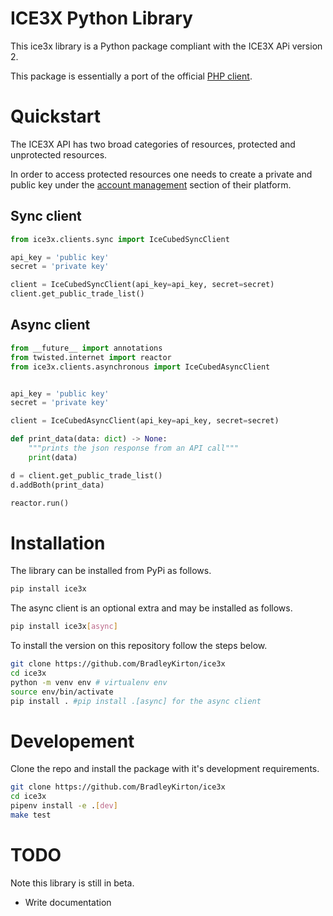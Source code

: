 # ICE3X Python Library

This ice3x library is a Python package compliant with the ICE3X APi version 2.

This package is essentially a port of the official [PHP client](https://github.com/ICE3X/v2-PHP).

# Quickstart

The ICE3X API has two broad categories of resources, protected and unprotected resources.

In order to access protected resources one needs to create a private and public key under the [account management](https://ice3x.com/account/api) section of their platform.

## Sync client

```python
from ice3x.clients.sync import IceCubedSyncClient

api_key = 'public key'
secret = 'private key'

client = IceCubedSyncClient(api_key=api_key, secret=secret)
client.get_public_trade_list()
```


## Async client

```python
from __future__ import annotations
from twisted.internet import reactor
from ice3x.clients.asynchronous import IceCubedAsyncClient


api_key = 'public key'
secret = 'private key'

client = IceCubedAsyncClient(api_key=api_key, secret=secret)

def print_data(data: dict) -> None:
    """prints the json response from an API call"""
    print(data)

d = client.get_public_trade_list()
d.addBoth(print_data)

reactor.run()
```

# Installation

The library can be installed from PyPi as follows.

```bash
pip install ice3x
```

The async client is an optional extra and may be installed as follows.

```bash
pip install ice3x[async]
```

To install the version on this repository follow the steps below.

```bash
git clone https://github.com/BradleyKirton/ice3x
cd ice3x
python -m venv env # virtualenv env
source env/bin/activate
pip install . #pip install .[async] for the async client
```


# Developement

Clone the repo and install the package with it's development requirements.

```bash
git clone https://github.com/BradleyKirton/ice3x
cd ice3x
pipenv install -e .[dev]
make test
```

# TODO

Note this library is still in beta.

- Write documentation